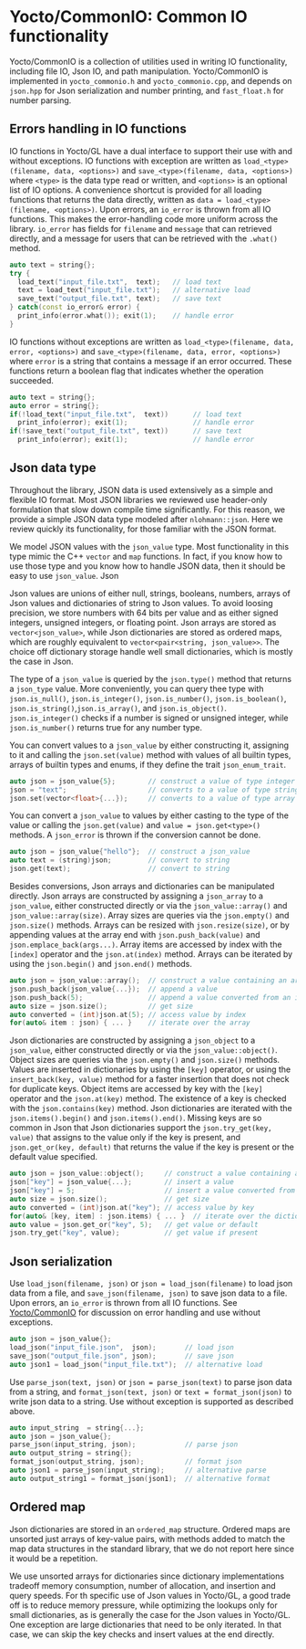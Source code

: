 # Yocto/CommonIO: Common IO functionality

Yocto/CommonIO is a collection of utilities used in writing IO functionality,
including file IO, Json IO, and path manipulation.
Yocto/CommonIO is implemented in `yocto_commonio.h` and `yocto_commonio.cpp`, 
and depends on `json.hpp` for Json serialization and number printing, and
`fast_float.h` for number parsing.

## Errors handling in IO functions

IO functions in Yocto/GL have a dual interface to support their use with and 
without exceptions. IO functions with exception are written as 
`load_<type>(filename, data, <options>)` and 
`save_<type>(filename, data, <options>)` where `<type>` is the data type 
read or written, and `<options>` is an optional list of IO options. 
A convenience shortcut is provided for all loading functions that returns the 
data directly, written as `data = load_<type>(filename, <options>)`.
Upon errors, an `io_error` is thrown from all IO functions.
This makes the error-handling code more uniform across the library. 
`io_error` has fields for `filename` and `message` that can retrieved directly, 
and a message for users that can be retrieved with the `.what()` method.

```cpp
auto text = string{};
try {
  load_text("input_file.txt",  text);   // load text
  text = load_text("input_file.txt");   // alternative load
  save_text("output_file.txt", text);   // save text
} catch(const io_error& error) {
  print_info(error.what()); exit(1);    // handle error
}
```

IO functions without exceptions are written as
`load_<type>(filename, data, error, <options>)` and 
`save_<type>(filename, data, error, <options>)` where `error` is a string 
that contains a message if an error occurred. These functions return a boolean 
flag that indicates whether the operation succeeded.  

```cpp
auto text = string{};
auto error = string{};
if(!load_text("input_file.txt",  text))      // load text
  print_info(error); exit(1);                // handle error
if(!save_text("output_file.txt", text))      // save text
  print_info(error); exit(1);                // handle error
```

## Json data type

Throughout the library, JSON data is used extensively as a simple and flexible
IO format. Most JSON libraries we reviewed use header-only formulation that
slow down compile time significantly. For this reason, we provide a simple
JSON data type modeled after `nlohmann::json`. Here we review quickly its
functionality, for those familiar with the JSON format.

We model JSON values with the `json_value` type. Most functionality in this
type mimic the C++ `vector` and `map` functions. In fact, if you know how 
to use those type and you know how to handle JSON data, then it should be 
easy to use `json_value`. Json

Json values are unions of either null, strings, booleans, numbers, arrays 
of Json values and dictionaries of string to Json values. To avoid loosing
precision, we store numbers with 64 bits per value and as either signed
integers, unsigned integers, or floating point. Json arrays are stored as
`vector<json_value>`, while Json dictionaries are stored as ordered maps,
which are roughly equivalent to `vector<pair<string, json_value>>`. 
The choice off dictionary storage handle well small dictionaries, which is 
mostly the case in Json.

The type of a `json_value` is queried by the `json.type()` method that returns 
a `json_type` value. More conveniently, you can query thee type with 
`json.is_null()`, `json.is_integer()`, `json.is_number()`, `json.is_boolean()`, 
`json.is_string()`,`json.is_array()`, and `json.is_object()`. 
`json.is_integer()` checks if a number is signed or unsigned integer, 
while `json.is_number()` returns true for any number type.

You can convert values to a `json_value` by either constructing it,
assigning to it and calling the `json.set(value)` method with values of all 
builtin types, arrays of builtin types and enums, if they define the trait 
`json_enum_trait`.

```cpp
auto json = json_value{5};        // construct a value of type integer
json = "text";                    // converts to a value of type string
json.set(vector<float>{...});     // converts to a value of type array
```

You can convert a `json_value` to values by either casting to the type of the
value or calling the `json.get(value)` and `value = json.get<type>()` methods. 
A `json_error` is thrown if the conversion cannot be done.

```cpp
auto json = json_value{"hello"};  // construct a json_value
auto text = (string)json;         // convert to string
json.get(text);                   // convert to string
```

Besides conversions, Json arrays and dictionaries can be manipulated directly.
Json arrays are constructed by assigning a `json_array` to a `json_value`, 
either constructed directly or via the `json_value::array()` and 
`json_value::array(size)`. Array sizes are queries via the `json.empty()` and 
`json.size()` methods. Arrays can be resized with `json.resize(size)`, or by
appending values at the array end with `json.push_back(value)` and 
`json.emplace_back(args...)`. Array items are accessed by index with the 
`[index]` operator and the `json.at(index)` method. Arrays can be iterated
by using the `json.begin()` and `json.end()` methods.

```cpp
auto json = json_value::array();  // construct a value containing an array
json.push_back(json_value{...});  // append a value
json.push_back(5);                // append a value converted from an int
auto size = json.size();          // get size
auto converted = (int)json.at(5); // access value by index
for(auto& item : json) { ... }    // iterate over the array
```

Json dictionaries are constructed by assigning a `json_object` to a `json_value`, 
either constructed directly or via the `json_value::object()`. Object sizes 
are queries via the `json.empty()` and `json.size()` methods. Values are
inserted in dictionaries by using the `[key]` operator, or using the 
`insert_back(key, value)` method for a faster insertion that does not check
for duplicate keys. Object items are accessed by key with the `[key]` operator 
and the `json.at(key)` method. The existence of a key is checked with the 
`json.contains(key)` method. Json dictionaries are iterated with the 
`json.items().begin()` and `json.items().end()`.
Missing keys are so common in Json that Json dictionaries support the 
`json.try_get(key, value)` that assigns to the value only if the key is present,
and `json.get_or(key, default)` that returns the value if the key is present or
the default value specified.

```cpp
auto json = json_value::object();     // construct a value containing a dict.
json["key"] = json_value{...};        // insert a value
json["key"] = 5;                      // insert a value converted from an int
auto size = json.size();              // get size
auto converted = (int)json.at("key"); // access value by key
for(auto& [key, item] : json.items) { ... }  // iterate over the dictionary
auto value = json.get_or("key", 5);   // get value or default
json.try_get("key", value);           // get value if present
```

## Json serialization

Use `load_json(filename, json)` or `json = load_json(filename)` to load json 
data from a file, and `save_json(filename, json)` to save json data to a file. 
Upon errors, an `io_error` is thrown from all IO functions.
See [Yocto/CommonIO](yocto_commonio.md) for discussion on error handling 
and use without exceptions.

```cpp
auto json = json_value{};
load_json("input_file.json",  json);       // load json
save_json("output_file.json", json);       // save json
auto json1 = load_json("input_file.txt");  // alternative load
```

Use `parse_json(text, json)`  or `json = parse_json(text)` to parse json data 
from a string, and `format_json(text, json)` or `text = format_json(json)` to 
write json data to a string.
Use without exception is supported as described above.

```cpp
auto input_string  = string{...};
auto json = json_value{};
parse_json(input_string, json);            // parse json
auto output_string = string{};
format_json(output_string, json);          // format json
auto json1 = parse_json(input_string);     // alternative parse
auto output_string1 = format_json(json1);  // alternative format
```

## Ordered map

Json dictionaries are stored in an `ordered_map` structure. Ordered maps are
unsorted just arrays of key-value pairs, with methods added to match the 
map data structures in the standard library, that we do not report here since
it would be a repetition.

We use unsorted arrays for dictionaries since dictionary implementations
tradeoff memory consumption, number of allocation, and insertion and
query speeds. For th specific use of Json values in Yocto/GL, a good trade off
is to reduce memory pressure, while optimizing the lookups only for small 
dictionaries, as is generally the case for the Json values in Yocto/GL.
One exception are large dictionaries that need to be only iterated. 
In that case, we can skip the key checks and insert values at the end directly.
